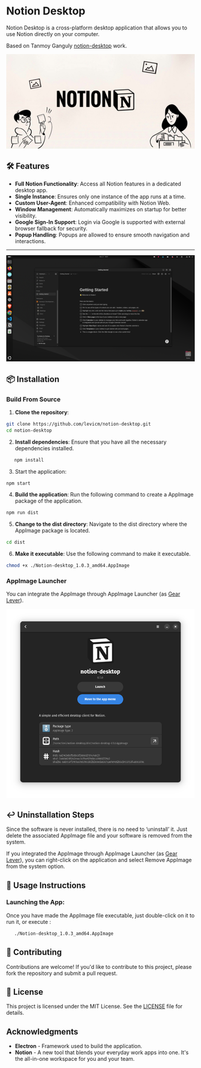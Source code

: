 # Notion Desktop

Notion Desktop is a cross-platform desktop application that allows you to use Notion directly on your computer.

Based on Tanmoy Ganguly [notion-desktop](https://github.com/xanmoy/notion-desktop) work.

![Image](https://github.com/levicm/notion-desktop/blob/main/screenshots/notion-desktop.jpeg)

## 🛠 **Features**

- **Full Notion Functionality**: Access all Notion features in a dedicated desktop app.
- **Single Instance**: Ensures only one instance of the app runs at a time.
- **Custom User-Agent**: Enhanced compatibility with Notion Web.
- **Window Management**: Automatically maximizes on startup for better visibility.
- **Google Sign-In Support**: Login via Google is supported with external browser fallback for security.
- **Popup Handling**: Popups are allowed to ensure smooth navigation and interactions.

---

![Image](https://github.com/levicm/notion-desktop/blob/main/screenshots/image1.png)

## 📦 **Installation**

### Build From Source

1. **Clone the repository**:

```bash
git clone https://github.com/levicm/notion-desktop.git
cd notion-desktop
```

2. **Install dependencies**: Ensure that you have all the necessary dependencies installed.

```bash
   npm install
```

3. Start the application:

```bash
npm start
```

4. **Build the application**: Run the following command to create a AppImage package of the application.

```bash
npm run dist
```

5. **Change to the dist directory**: Navigate to the dist directory where the AppImage package is located.

```bash
cd dist
```

6. **Make it executable**: Use the following command to make it executable.

```bash
chmod +x ./Notion-desktop_1.0.3_amd64.AppImage 
```

### AppImage Launcher

You can integrate the AppImage through AppImage Launcher (as [Gear Lever](https://github.com/mijorus/gearlever)).

![Image](https://github.com/levicm/notion-desktop/blob/main/screenshots/gear-lever.png)


## ↩️ **Uninstallation Steps**

Since the software is never installed, there is no need to ‘uninstall’ it. Just delete the associated AppImage file and your software is removed from the system.

If you integrated the AppImage through AppImage Launcher (as [Gear Lever](https://github.com/mijorus/gearlever)), you can right-click on the application and select Remove AppImage from the system option.

## 📖 **Usage Instructions**

### **Launching the App**:

   Once you have made the AppImage file executable, just double-click on it to run it, or execute :

```bash
   ./Notion-desktop_1.0.3_amd64.AppImage
```

## 🤝 **Contributing**

Contributions are welcome! If you'd like to contribute to this project, please fork the repository and submit a pull request.

## 📜 **License**

This project is licensed under the MIT License. See the [LICENSE](./LICENSE) file for details.

## Acknowledgments

- **Electron** - Framework used to build the application.
- **Notion** - A new tool that blends your everyday work apps into one. It's the all-in-one workspace for you and your team.
